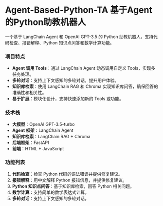# Agent-Based-Python-TA   基于Agent的Python助教机器人

一个基于 LangChain Agent 和 OpenAI GPT-3.5 的 Python 助教机器人，支持代码检查、报错解释、Python 知识点问答和数学计算功能。

### 项目特点
- **Agent 调用 Tools**：通过 LangChain Agent 动态调用自定义 Tools，实现多任务处理。
- **多轮对话**：支持上下文感知的多轮对话，提升用户体验。
- **知识库检索**：使用 LangChain RAG 和 Chroma 实现知识库问答，确保回答的准确性和相关性。
- **易于扩展**：模块化设计，支持快速添加新的 Tools 或功能。

### 技术栈
- **大模型**：OpenAI GPT-3.5-turbo
- **Agent 框架**：LangChain Agent
- **知识库检索**：LangChain RAG + Chroma
- **后端框架**：FastAPI
- **前端**：HTML + JavaScript

### 功能列表
1. **代码检查**：检查 Python 代码的语法错误并提供修复建议。
2. **报错解释**：用中文解释 Python 报错信息，并提供修复建议。
3. **Python 知识点问答**：基于知识库检索，回答 Python 相关问题。
4. **数学计算**：支持简单的数学表达式计算。
5. **多轮对话**：支持上下文感知的多轮对话。
